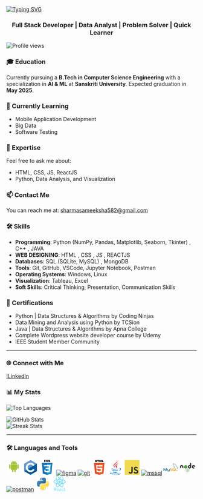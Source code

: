 [![Typing SVG](https://readme-typing-svg.herokuapp.com?size=32&vCenter=true&align=center&width=900&lines=Hi+%F0%9F%91%8B%2C+I'm+Sameeksha+Sharma;+Sanskriti+University;Bachelors+of+Computer+Science+And+Engineering;+with+Specialzation+in+AI+and+ML)](https://git.io/typing-svg)

<h3 align="center">Full Stack Developer | Data Analyst | Problem Solver | Quick Learner</h3>

<p align="left"> <img src="https://komarev.com/ghpvc/?username=sameeksha2100434&label=Profile%20views&color=0e75b6&style=flat" alt="Profile views" /> </p>

### 🎓 Education
Currently pursuing a **B.Tech in Computer Science Engineering** with a specialization in **AI & ML** at **Sanskriti University**. Expected graduation in **May 2025**.

### 🌱 Currently Learning
- Mobile Application Development
- Big Data
- Software Testing

### 💬 Expertise
Feel free to ask me about:
- HTML, CSS, JS, ReactJS
- Python, Data Analysis, and Visualization

### 📫 Contact Me
You can reach me at: [sharmasameeksha582@gmail.com](mailto:sharmasameeksha582@gmail.com)

### 🛠️ Skills
- **Programming**: Python (NumPy, Pandas, Matplotlib, Seaborn, Tkinter) , C++ , JAVA  
- **WEB DESIGNING**: HTML , CSS , JS , REACTJS
- **Databases**: SQL (SQLite, MySQL) , MongoDB
- **Tools**: Git, GitHub, VSCode, Jupyter Notebook, Postman
- **Operating Systems**: Windows, Linux
- **Visualization**: Tableau, Excel
- **Soft Skills**: Critical Thinking, Presentation, Communication Skills

### 📜 Certifications
- Python | Data Structures & Algorithms by Coding Ninjas
- Data Mining and Analysis using Python by TCSion
- Java | Data Structures & Algorithms by Apna College
- Complete Wordpress website developer course by Udemy
- IEEE Student Member Community

---

### 🌐 Connect with Me
[!LinkedIn](https://linkedin.com/in/sameeksha-sharma2004)

### 📊 My Stats
![Top Languages](https://github-readme-stats.vercel.app/api/top-langs?username=sameeksha2100434&show_icons=true&locale=en&layout=compact&theme=react&bg_color=1F222E&title_color=F85D7F&icon_color=F8D866&color=FFFFFF) <br>

![GitHub Stats](https://github-readme-stats.vercel.app/api?username=sameeksha2100434&theme=react&show_icons=true&locale=en) <br>
![Streak Stats](https://github-readme-streak-stats.herokuapp.com/?user=sameeksha2100434&theme=algolia)

---

### 🛠️ Languages and Tools
<p>
  <a href="https://developer.android.com" target="_blank"><img src="https://raw.githubusercontent.com/devicons/devicon/master/icons/android/android-original-wordmark.svg" alt="android" width="40" height="40"/></a>
  <a href="https://www.cprogramming.com/" target="_blank"><img src="https://raw.githubusercontent.com/devicons/devicon/master/icons/c/c-original.svg" alt="c" width="40" height="40"/></a>
  <a href="https://www.w3schools.com/css/" target="_blank"><img src="https://raw.githubusercontent.com/devicons/devicon/master/icons/css3/css3-original-wordmark.svg" alt="css3" width="40" height="40"/></a>
  <a href="https://www.figma.com/" target="_blank"><img src="https://www.vectorlogo.zone/logos/figma/figma-icon.svg" alt="figma" width="40" height="40"/></a>
  <a href="https://git-scm.com/" target="_blank"><img src="https://www.vectorlogo.zone/logos/git-scm/git-scm-icon.svg" alt="git" width="40" height="40"/></a>
  <a href="https://www.w3.org/html/" target="_blank"><img src="https://raw.githubusercontent.com/devicons/devicon/master/icons/html5/html5-original-wordmark.svg" alt="html5" width="40" height="40"/></a>
  <a href="https://www.java.com" target="_blank"><img src="https://raw.githubusercontent.com/devicons/devicon/master/icons/java/java-original.svg" alt="java" width="40" height="40"/></a>
  <a href="https://developer.mozilla.org/en-US/docs/Web/JavaScript" target="_blank"><img src="https://raw.githubusercontent.com/devicons/devicon/master/icons/javascript/javascript-original.svg" alt="javascript" width="40" height="40"/></a>
  <a href="https://www.microsoft.com/en-us/sql-server" target="_blank"><img src="https://www.svgrepo.com/show/303229/microsoft-sql-server-logo.svg" alt="mssql" width="40" height="40"/></a>
  <a href="https://www.mysql.com/" target="_blank"><img src="https://raw.githubusercontent.com/devicons/devicon/master/icons/mysql/mysql-original-wordmark.svg" alt="mysql" width="40" height="40"/></a>
  <a href="https://nodejs.org" target="_blank"><img src="https://raw.githubusercontent.com/devicons/devicon/master/icons/nodejs/nodejs-original-wordmark.svg" alt="nodejs" width="40" height="40"/></a>
  <a href="https://postman.com" target="_blank"><img src="https://www.vectorlogo.zone/logos/getpostman/getpostman-icon.svg" alt="postman" width="40" height="40"/></a>
  <a href="https://www.python.org" target="_blank"><img src="https://raw.githubusercontent.com/devicons/devicon/master/icons/python/python-original.svg" alt="python" width="40" height="40"/></a>
  <a href="https://reactjs.org/" target="_blank"><img src="https://raw.githubusercontent.com/devicons/devicon/master/icons/react/react-original-wordmark.svg" alt="react" width="40" height="40"/></a>
  </p>

